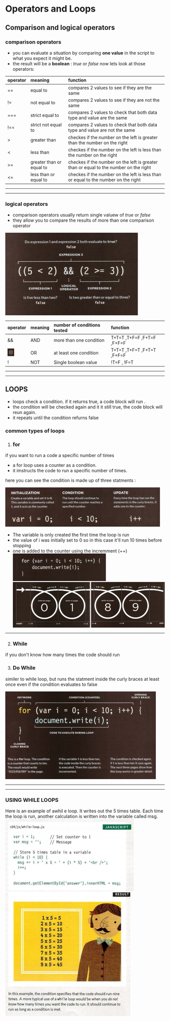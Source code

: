 # Operators and Loops
## Comparison and logical operators
### comparison operators 
* you can evaluate a situation by comparing **one value** in the script to what you expect it might be.
* the result will be a **boolean** : *true* or *false*
now lets look at those operators:

| operator   |  meaning  | function
:-------------|:-------------| :-------------
|== | equal to  | compares 2 values to see if they are the same
|!= | not equal to  | compares 2 values to see if they are not the same
|===| strict equal to  | compares 2 values to check that both data type and value are the same
|!==| strict not equal to  | compares 2 values to check that both data type and value are not the same
|> | greater than  | checkes if the number on the left is greater than the number on the right
|< | less than  | checkes if the number on the left is less than the number on the right
|>= | greater than or equal to  | checkes if the number on the left is greater than or equal to the number on the right
|<= | less than or equal to  | checkes if the number on the left is less than or equal to the number on the right

***
***
### logical operators
* comparison operators usually return single valuew of *true* or *false*
* they allow you to compare the results of more than one comparison operator

![img](/read007p/Capture1.PNG)

| operator   |  meaning  | number of conditions tested| function
:-------------|:-------------| :-------------|:-------------
|&& | AND  | more than one condition |T+T=T ,T+F=F ,F+T=F ,F+F=F
| ![OR](/read007p/D1.PNG) | OR| at least one condition | T+T=T ,T+F=T ,F+T=T ,F+F=F
| ! | NOT | Single boolean value | !T=F , !F=T |
***
***
## LOOPS
* loops check a condition. if it returns true, a code block will run .
* the condition will be checked again and it it still true, the code block will reun again.
* it repeats until the condition refurns false 
### common types of loops
1. ### for
if you want to run a code a specific number of times

* a for loop uses a counter as a condition. 
* it imstructs the code to run a specific number of times.


here you can see the condition is made up of three statments :

![IMG5](/read007p/D5.PNG)
* The variable is only created the first time the loop is run
* the value of i was initially set to 0
so in this case it'll run 10 times before stopping
* one is added to the counter using the incremment (++)
![img6](/read007p/D6.PNG)
![img7](/read007p/D7.PNG)

***
2. ### While 
if you don't know how many times the code should run

3. ### Do While
similer to while loop, but runs the statment inside the curly braces at least once even if the condition evaluates to false

![img4](/read007p/D4.PNG)

***
***
### USING WHILE LOOPS 
Here is an example of awhil e
loop. It writes out the 5 times table. Each time the loop is run, another calculation is written
into the variable called msg. 
![IMG2](/read007p/D2.PNG)
![IMG3](/read007p/D3.PNG)